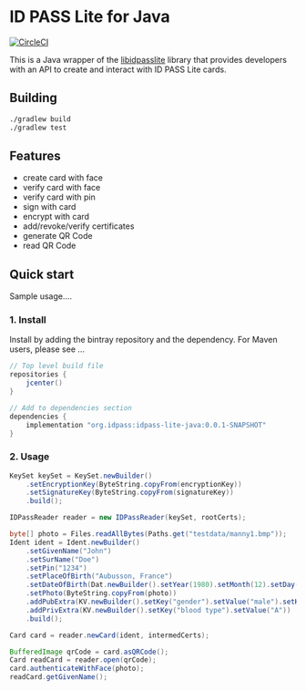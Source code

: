 # ID PASS Lite for Java

[![CircleCI](https://circleci.com/gh/idpass/idpass-lite-java.svg?style=svg&circle-token=4fb5cc4cfe96b754d1842c2443ee638608bc4755)](https://circleci.com/gh/idpass/idpass-lite-java)

This is a Java wrapper of the [libidpasslite](https://github.com/idpass/idpass-lite) library that provides developers with an API to create and interact with ID PASS Lite cards.

## Building
```bash
./gradlew build
./gradlew test
```

## Features
- create card with face
- verify card with face
- verify card with pin
- sign with card
- encrypt with card
- add/revoke/verify certificates
- generate QR Code
- read QR Code

## Quick start
Sample usage....

### 1. Install
Install by adding the bintray repository and the dependency. For Maven users, please see ...

```groovy
// Top level build file
repositories {
    jcenter()
}

// Add to dependencies section
dependencies {
    implementation "org.idpass:idpass-lite-java:0.0.1-SNAPSHOT"
}
```

### 2. Usage

```java
KeySet keySet = KeySet.newBuilder()
	.setEncryptionKey(ByteString.copyFrom(encryptionKey))
	.setSignatureKey(ByteString.copyFrom(signatureKey))
	.build();

IDPassReader reader = new IDPassReader(keySet, rootCerts);

byte[] photo = Files.readAllBytes(Paths.get("testdata/manny1.bmp"));
Ident ident = Ident.newBuilder()
	.setGivenName("John")
	.setSurName("Doe")
	.setPin("1234")
	.setPlaceOfBirth("Aubusson, France")
	.setDateOfBirth(Dat.newBuilder().setYear(1980).setMonth(12).setDay(17))
	.setPhoto(ByteString.copyFrom(photo))
	.addPubExtra(KV.newBuilder().setKey("gender").setValue("male").setKey("height").setValue("5.5ft"))
	.addPrivExtra(KV.newBuilder().setKey("blood type").setValue("A"))
	.build();

Card card = reader.newCard(ident, intermedCerts);

BufferedImage qrCode = card.asQRCode();
Card readCard = reader.open(qrCode);
card.authenticateWithFace(photo);
readCard.getGivenName();
```
